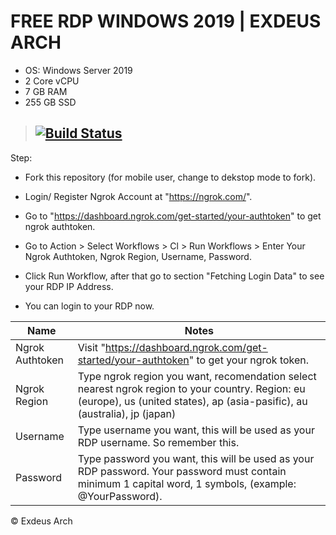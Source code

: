 # FREE RDP WINDOWS 2019 | EXDEUS ARCH

+ OS: Windows Server 2019
+ 2 Core vCPU
+ 7 GB RAM
+ 255 GB SSD

> ## [![Build Status](https://travis-ci.org/joemccann/dillinger.svg?branch=master)](https://github.com/xssdro/TEstVM/blob/main/.github/workflows/TestVM.yml)

Step:

+ Fork this repository (for mobile user, change to dekstop mode to fork).
+ Login/ Register Ngrok Account at "https://ngrok.com/".
+ Go to "https://dashboard.ngrok.com/get-started/your-authtoken" to get ngrok authtoken.
+ Go to Action > Select Workflows > Cl > Run Workflows > Enter Your Ngrok Authtoken, Ngrok Region, Username, Password.

+ Click Run Workflow, after that go to section "Fetching Login Data" to see your RDP IP Address.
+ You can login to your RDP now.

| Name | Notes |
| --- | --- |
| Ngrok Authtoken | Visit "https://dashboard.ngrok.com/get-started/your-authtoken" to get your ngrok token. |
| Ngrok Region | Type ngrok region you want, recomendation select nearest ngrok region to your country. Region: eu (europe), us (united states), ap (asia-pasific), au (australia), jp (japan) |
| Username | Type username you want, this will be used as your RDP username. So remember this. |
| Password | Type password you want, this will be used as your RDP password. Your password must contain minimum 1 capital word, 1 symbols, (example: @YourPassword).

© Exdeus Arch

